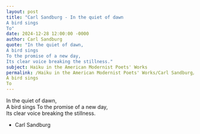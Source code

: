 ```yaml
---
layout: post
title: "Carl Sandburg - In the quiet of dawn  
A bird sings
To"
date: 2024-12-28 12:00:00 -0000
author: Carl Sandburg
quote: "In the quiet of dawn,  
A bird sings
To the promise of a new day,  
Its clear voice breaking the stillness."
subject: Haiku in the American Modernist Poets' Works
permalink: /Haiku in the American Modernist Poets' Works/Carl Sandburg/Carl Sandburg - In the quiet of dawn  
A bird sings
To
---
```


In the quiet of dawn,  
A bird sings
To the promise of a new day,  
Its clear voice breaking the stillness.

- Carl Sandburg
